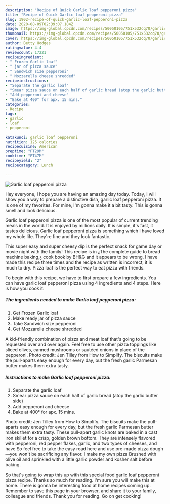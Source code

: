 ```yaml
---
description: "Recipe of Quick Garlic loaf pepperoni pizza"
title: "Recipe of Quick Garlic loaf pepperoni pizza"
slug: 1902-recipe-of-quick-garlic-loaf-pepperoni-pizza
date: 2020-08-09T02:39:07.184Z
image: https://img-global.cpcdn.com/recipes/50050105/751x532cq70/garlic-loaf-pepperoni-pizza-recipe-main-photo.jpg
thumbnail: https://img-global.cpcdn.com/recipes/50050105/751x532cq70/garlic-loaf-pepperoni-pizza-recipe-main-photo.jpg
cover: https://img-global.cpcdn.com/recipes/50050105/751x532cq70/garlic-loaf-pepperoni-pizza-recipe-main-photo.jpg
author: Betty Hodges
ratingvalue: 4.4
reviewcount: 17221
recipeingredient:
- " Frozen Garlic loaf"
- " jar of pizza sauce"
- " Sandwich size pepperoni"
- " Mozzarella cheese shredded"
recipeinstructions:
- "Separate the garlic loaf"
- "Smear pizza sauce on each half of garlic bread (atop the garlic butter side)"
- "Add pepperoni and cheese"
- "Bake at 400° for apx. 15 mins."
categories:
- Recipe
tags:
- garlic
- loaf
- pepperoni

katakunci: garlic loaf pepperoni 
nutrition: 125 calories
recipecuisine: American
preptime: "PT29M"
cooktime: "PT47M"
recipeyield: "2"
recipecategory: Lunch

---
```



![Garlic loaf pepperoni pizza](https://img-global.cpcdn.com/recipes/50050105/751x532cq70/garlic-loaf-pepperoni-pizza-recipe-main-photo.jpg)

Hey everyone, I hope you are having an amazing day today. Today, I will show you a way to prepare a distinctive dish, garlic loaf pepperoni pizza. It is one of my favorites. For mine, I'm gonna make it a bit tasty. This is gonna smell and look delicious.

Garlic loaf pepperoni pizza is one of the most popular of current trending meals in the world. It is enjoyed by millions daily. It is simple, it's fast, it tastes delicious. Garlic loaf pepperoni pizza is something which I have loved my whole life. They're fine and they look fantastic.

This super easy and super cheesy dip is the perfect snack for game day or movie night with the family! This recipe is in ¿The complete guide to bread machine baking,¿ cook book by BH&amp;G and it appears to be wrong. I have made this recipe three times and the recipe as written is incorrect, it is much to dry. Pizza loaf is the perfect way to eat pizza with friends.


To begin with this recipe, we have to first prepare a few ingredients. You can have garlic loaf pepperoni pizza using 4 ingredients and 4 steps. Here is how you cook it.

<!--inarticleads1-->

##### The ingredients needed to make Garlic loaf pepperoni pizza:

1. Get  Frozen Garlic loaf
1. Make ready  jar of pizza sauce
1. Take  Sandwich size pepperoni
1. Get  Mozzarella cheese shredded


A kid-friendly combination of pizza and meat loaf that&#39;s going to be requested over and over again. Feel free to use other pizza toppings like sliced olives, canned mushrooms or sautéed onions in place of the pepperoni. Photo credit: Jen Tilley from How to Simplify. The biscuits make the pull-aparts easy enough for every day, but the fresh garlic Parmesan butter makes them extra tasty. 

<!--inarticleads2-->

##### Instructions to make Garlic loaf pepperoni pizza:

1. Separate the garlic loaf
1. Smear pizza sauce on each half of garlic bread (atop the garlic butter side)
1. Add pepperoni and cheese
1. Bake at 400° for apx. 15 mins.


Photo credit: Jen Tilley from How to Simplify. The biscuits make the pull-aparts easy enough for every day, but the fresh garlic Parmesan butter makes them extra tasty. These pull-apart garlic knots are baked in a cast iron skillet for a crisp, golden brown bottom. They are intensely flavored with pepperoni, red pepper flakes, garlic, and two types of cheeses, and have So feel free to take the easy road here and use pre-made pizza dough—you won&#39;t be sacrificing any flavor. I make my own pizza Brushed with olive oil and sprinkled with a little garlic powder and kosher salt before baking. 

So that's going to wrap this up with this special food garlic loaf pepperoni pizza recipe. Thanks so much for reading. I'm sure you will make this at home. There is gonna be interesting food at home recipes coming up. Remember to save this page in your browser, and share it to your family, colleague and friends. Thank you for reading. Go on get cooking!
